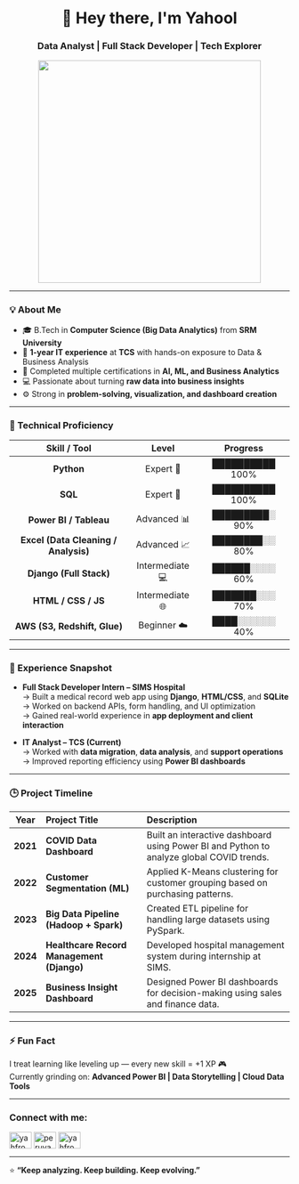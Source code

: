 <h1 align="center">👋 Hey there, I'm Yahool</h1>
<h3 align="center">Data Analyst | Full Stack Developer | Tech Explorer</h3>

<p align="center">
  <img src="https://media.tenor.com/2uyENRmiUt0AAAAC/coding.gif" width="400">
</p>

---

### 💡 About Me  
- 🎓 B.Tech in **Computer Science (Big Data Analytics)** from **SRM University**  
- 💼 **1-year IT experience** at **TCS** with hands-on exposure to Data & Business Analysis  
- 🧠 Completed multiple certifications in **AI, ML, and Business Analytics**  
- 💻 Passionate about turning **raw data into business insights**  
- ⚙️ Strong in **problem-solving, visualization, and dashboard creation**

---

### 🚀 Technical Proficiency

| Skill / Tool | Level | Progress |
|:-------------:|:------:|:---------:|
| **Python** | Expert 🧠 | ██████████ 100% |
| **SQL** | Expert 🧩 | ██████████ 100% |
| **Power BI / Tableau** | Advanced 📊 | █████████░ 90% |
| **Excel (Data Cleaning / Analysis)** | Advanced 📈 | ████████░░ 80% |
| **Django (Full Stack)** | Intermediate 💻 | ██████░░░░ 60% |
| **HTML / CSS / JS** | Intermediate 🌐 | ███████░░░ 70% |
| **AWS (S3, Redshift, Glue)** | Beginner ☁️ | ████░░░░░░ 40% |

---

### 🧱 Experience Snapshot
- **Full Stack Developer Intern – SIMS Hospital**  
  → Built a medical record web app using **Django**, **HTML/CSS**, and **SQLite**  
  → Worked on backend APIs, form handling, and UI optimization  
  → Gained real-world experience in **app deployment and client interaction**

- **IT Analyst – TCS (Current)**  
  → Worked with **data migration**, **data analysis**, and **support operations**  
  → Improved reporting efficiency using **Power BI dashboards**

---

### 🕒 Project Timeline  

| Year | Project Title | Description |
|:----:|:--------------|:-------------|
| **2021** | **COVID Data Dashboard** | Built an interactive dashboard using Power BI and Python to analyze global COVID trends. |
| **2022** | **Customer Segmentation (ML)** | Applied K-Means clustering for customer grouping based on purchasing patterns. |
| **2023** | **Big Data Pipeline (Hadoop + Spark)** | Created ETL pipeline for handling large datasets using PySpark. |
| **2024** | **Healthcare Record Management (Django)** | Developed hospital management system during internship at SIMS. |
| **2025** | **Business Insight Dashboard** | Designed Power BI dashboards for decision-making using sales and finance data. |

---

### ⚡ Fun Fact  
I treat learning like leveling up — every new skill = +1 XP 🎮  
Currently grinding on: **Advanced Power BI | Data Storytelling | Cloud Data Tools**

---

<h3 align="left">Connect with me:</h3>
<p align="left">
<a href="https://instagram.com/yahfromper" target="blank"><img align="center" src="https://raw.githubusercontent.com/rahuldkjain/github-profile-readme-generator/master/src/images/icons/Social/instagram.svg" alt="yahfromper" height="30" width="40" /></a>
<a href="https://www.hackerrank.com/peruyahool" target="blank"><img align="center" src="https://raw.githubusercontent.com/rahuldkjain/github-profile-readme-generator/master/src/images/icons/Social/hackerrank.svg" alt="peruyahool" height="30" width="40" /></a>
<a href="https://discord.gg/yahfromper" target="blank"><img align="center" src="https://raw.githubusercontent.com/rahuldkjain/github-profile-readme-generator/master/src/images/icons/Social/discord.svg" alt="yahfromper" height="30" width="40" /></a>
</p>

---
⭐ **“Keep analyzing. Keep building. Keep evolving.”**
